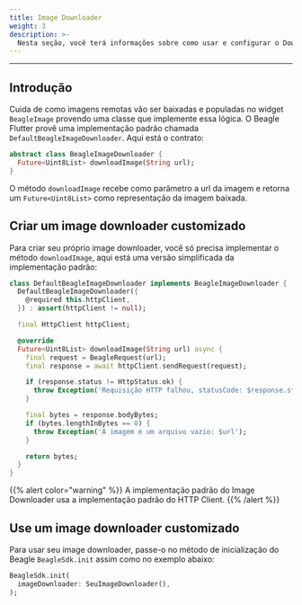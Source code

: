 ```yaml
---
title: Image Downloader
weight: 3
description: >-
  Nesta seção, você terá informações sobre como usar e configurar o Downloader de imagens no Beagle Flutter.
---
```


---

## Introdução
Cuida de como imagens remotas vão ser baixadas e populadas no widget `BeagleImage` provendo uma classe que implemente essa lógica. O Beagle Flutter provê uma implementação padrão chamada `DefaultBeagleImageDownloader`. Aqui está o contrato:

```dart
abstract class BeagleImageDownloader {
  Future<Uint8List> downloadImage(String url);
}
```

O método `downloadImage` recebe como parâmetro a url da imagem e retorna um `Future<Uint8List>` como representação da imagem baixada.

## Criar um image downloader customizado
Para criar seu próprio image downloader, você só precisa implementar o método `downloadImage`, aqui está uma versão simplificada da implementação padrão:

```dart
class DefaultBeagleImageDownloader implements BeagleImageDownloader {
  DefaultBeagleImageDownloader({
    @required this.httpClient,
  }) : assert(httpClient != null);

  final HttpClient httpClient;

  @override
  Future<Uint8List> downloadImage(String url) async {
    final request = BeagleRequest(url);
    final response = await httpClient.sendRequest(request);

    if (response.status != HttpStatus.ok) {
      throw Exception('Requisição HTTP falhou, statusCode: $response.status, $url');
    }

    final bytes = response.bodyBytes;
    if (bytes.lengthInBytes == 0) {
      throw Exception('A imagem é um arquivo vazio: $url');
    }

    return bytes;
  }
}
```
{{% alert color="warning" %}}
  A implementação padrão do Image Downloader usa a implementação padrão do HTTP Client.
{{% /alert %}}

## Use um image downloader customizado
Para usar seu image downloader, passe-o no método de inicialização do Beagle `BeagleSdk.init` assim como no exemplo abaixo:
```dart
BeagleSdk.init(
  imageDownloader: SeuImageDownloader(),
);
```

